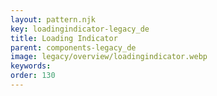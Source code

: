 ```yaml
---
layout: pattern.njk
key: loadingindicator-legacy_de
title: Loading Indicator
parent: components-legacy_de
image: legacy/overview/loadingindicator.webp
keywords: 
order: 130
---
```


